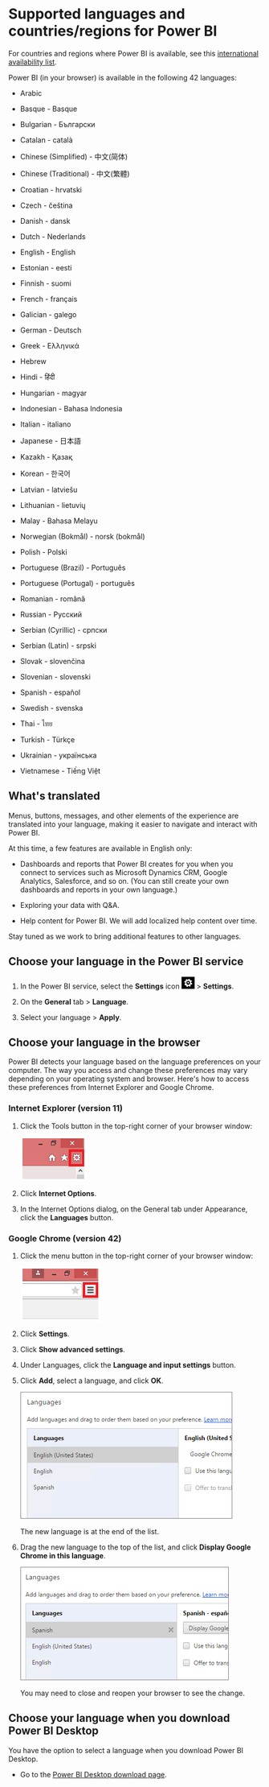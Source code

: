 <properties 
   pageTitle="Supported languages and countries/regions for Power BI"
   description="Supported languages and countries/regions for Power BI"
   services="powerbi" 
   documentationCenter="" 
   authors="maggiesMSFT" 
   manager="mblythe" 
   editor=""
   tags=""
   qualityFocus="monitoring"
   qualityDate="04/13/2016"/>
 
<tags
   ms.service="powerbi"
   ms.devlang="NA"
   ms.topic="article"
   ms.tgt_pltfrm="NA"
   ms.workload="powerbi"
   ms.date="04/13/2016"
   ms.author="maggies"/>
# Supported languages and countries/regions for Power BI

For countries and regions where Power BI is available, see this [international availability list](https://products.office.com/business/international-availability). 

Power BI (in your browser) is available in the following 42 languages:

-   Arabic
  
-   Basque - Basque

-   Bulgarian - Български

-   Catalan - català

-   Chinese (Simplified) - 中文(简体)

-   Chinese (Traditional) - 中文(繁體)

-   Croatian - hrvatski

-   Czech - čeština

-   Danish - dansk

-   Dutch - Nederlands

-   English - English

-   Estonian - eesti

-   Finnish - suomi

-   French - français

-   Galician - galego

-   German - Deutsch

-   Greek - Ελληνικά

-   Hebrew

-   Hindi - हिंदी

-   Hungarian - magyar

-   Indonesian - Bahasa Indonesia

-   Italian - italiano

-   Japanese - 日本語

-   Kazakh - Қазақ

-   Korean - 한국어

-   Latvian - latviešu

-   Lithuanian - lietuvių

-   Malay - Bahasa Melayu

-   Norwegian (Bokmål) - norsk (bokmål)

-   Polish - Polski

-   Portuguese (Brazil) - Português

-   Portuguese (Portugal) - português

-   Romanian - română

-   Russian - Русский

-   Serbian (Cyrillic) - српски

-   Serbian (Latin) - srpski

-   Slovak - slovenčina

-   Slovenian - slovenski

-   Spanish - español

-   Swedish - svenska

-   Thai - ไทย

-   Turkish - Türkçe

-   Ukrainian - українська

-   Vietnamese - Tiếng Việt

## What's translated

Menus, buttons, messages, and other elements of the experience are translated into your language, making it easier to navigate and interact with Power BI.

At this time, a few features are available in English only:

-   Dashboards and reports that Power BI creates for you when you connect to services such as Microsoft Dynamics CRM, Google Analytics, Salesforce, and so on. (You can still create your own dashboards and reports in your own language.)

-   Exploring your data with Q&A.

-   Help content for Power BI. We will add localized help content over time.

Stay tuned as we work to bring additional features to other languages. 

## Choose your language in the Power BI service

1. In the Power BI service, select the **Settings** icon ![](media/powerbi-supported-languages/pbi_settings_icon.png) > **Settings**.

2. On the **General** tab > **Language**.

3. Select your language > **Apply**.

## Choose your language in the browser

Power BI detects your language based on the language preferences on your computer. The way you access and change these preferences may vary depending on your operating system and browser. Here's how to access these preferences from Internet Explorer and Google Chrome.

### Internet Explorer (version 11)

1.  Click the Tools button in the top-right corner of your browser window:

    ![](media/powerbi-supported-languages/languages1.png)

2.  Click **Internet Options**.

3.  In the Internet Options dialog, on the General tab under Appearance, click the **Languages** button.

### Google Chrome (version 42)

1.  Click the menu button in the top-right corner of your browser window:

    ![](media/powerbi-supported-languages/languages2.png)

2.  Click **Settings**.

3.  Click **Show advanced settings**.

4.  Under Languages, click the **Language and input settings** button.

5.  Click **Add**, select a language, and click **OK**.

    ![](media/powerbi-supported-languages/pbi_langs_enus.png)

    The new language is at the end of the list. 

6.  Drag the new language to the top of the list, and click **Display Google Chrome in this language**.

    ![](media/powerbi-supported-languages/pbi_langs_eses.png)

    You may need to close and reopen your browser to see the change.

## Choose your language when you download Power BI Desktop

You have the option to select a language when you download Power BI Desktop. 

-  Go to the [Power BI Desktop download page](https://www.microsoft.com/download/details.aspx?id=45331).
